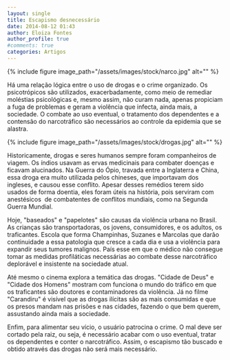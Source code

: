 ```yaml
---
layout: single
title: Escapismo desnecessário
date: 2014-08-12 01:43
author: Eloiza Fontes
author_profile: true
#comments: true
categories: Artigos
---
```


{% include figure image_path="/assets/images/stock/narco.jpg" alt=""  %}

Há uma relação lógica entre o uso de drogas e o crime organizado. Os psicotrópicos são utilizados, exacerbadamente, como meio de remediar moléstias psicológicas e, mesmo assim, não curam nada, apenas propiciam a fuga de problemas e geram a violência que infecta, ainda mais, a sociedade. O combate ao uso eventual, o tratamento dos dependentes e a contensão do narcotráfico são necessários ao controle da epidemia que se alastra.

{% include figure image_path="/assets/images/stock/drogas.jpg" alt=""  %}

Historicamente, drogas e seres humanos sempre foram companheiros de viagem. Os índios usavam as ervas medicinais para combater doenças e ficavam alucinados. Na Guerra do Ópio, travada entre a Inglaterra e China, essa droga era muito utilizada pelos chineses, que importavam dos ingleses, e causou esse conflito. Apesar desses remédios terem sido usados de forma doentia, eles foram úteis na história, pois serviram com anestésicos  de combatentes de conflitos mundiais, como na Segunda Guerra Mundial.

Hoje, "baseados" e "papelotes" são causas da violência urbana no Brasil. As crianças são transportadoras, os jovens, consumidores, e os adultos, os traficantes. Escola que forma Champinhas, Suzanes e Marcolas que darão continuidade a essa patologia que cresce a cada dia e usa a violência para expandir seus tumores malignos. País esse em que o médico não consegue tomar as medidas profiláticas necessárias ao combate desse narcotráfico deplorável e insistente na sociedade atual.

Até mesmo o cinema explora a temática das drogas. "Cidade de Deus" e "Cidade dos Homens" mostram com funciona o mundo do tráfico em que os traficantes são doutores e contaminadores da violência. Já no filme "Carandiru" é visível que as drogas ilícitas são as mais consumidas e que os presos mandam nas prisões e nas cidades, fazendo o que bem querem, assustando ainda mais a sociedade.

Enfim, para alimentar seu vício, o usuário patrocina o crime. O mal deve ser cortado pela raiz, ou seja, é necessário acabar com o uso eventual, tratar os dependentes e conter o narcotráfico. Assim, o escapismo tão buscado e obtido através das drogas não será mais necessário.

